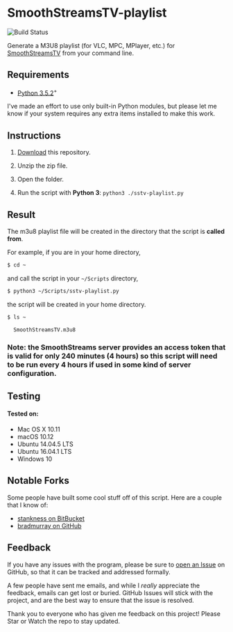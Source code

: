 # SmoothStreamsTV-playlist

![Build Status](https://travis-ci.org/stvhwrd/SmoothStreamsTV-playlist.png)

Generate a M3U8 playlist (for VLC, MPC, MPlayer, etc.) for [SmoothStreamsTV](http://smoothstreams.tv/) from your command line.


## Requirements

*   [Python 3.5.2](https://www.python.org/download/releases/3.5.2)<sup>+<sup>

I've made an effort to use only built-in Python modules, but please let me know if your system requires any extra items installed to make this work.


## Instructions

1.  [Download](https://github.com/stvhwrd/SmoothStreamsTV-playlist/archive/master.zip) this repository.

2.  Unzip the zip file.

3.  Open the folder.

4.  Run the script with **Python 3**:  `python3 ./sstv-playlist.py`


## Result

The m3u8 playlist file will be created in the directory that the script is **called from**.

For example, if you are in your home directory,
```bash
$ cd ~
```

and call the script in your `~/Scripts` directory,
```bash
$ python3 ~/Scripts/sstv-playlist.py
```

the script will be created in your home directory.
```bash
$ ls ~

  SmoothStreamsTV.m3u8
```

### Note: the SmoothStreams server provides an access token that is valid for only 240 minutes (4 hours) so this script will need to be run every 4 hours if used in some kind of server configuration.


## Testing

#### Tested on:
*   Mac OS X 10.11
*   macOS 10.12
*   Ubuntu 14.04.5 LTS
*   Ubuntu 16.04.1 LTS
*   Windows 10


## Notable Forks

Some people have built some cool stuff off of this script.  Here are a couple that I know of:

*   [stankness on BitBucket](https://bitbucket.org/stankness/sstv-playlist)
*   [bradmurray on GitHub](https://github.com/bradmurray/SmoothStreamsTV-playlist)


## Feedback

If you have any issues with the program, please be sure to [open an Issue](https://github.com/stvhwrd/SmoothStreamsTV-playlist/issues/new) on GitHub, so that it can be tracked and addressed formally.

A few people have sent me emails, and while I *really* appreciate the feedback, emails can get lost or buried.
GitHub Issues will stick with the project, and are the best way to ensure that the issue is resolved.

Thank you to everyone who has given me feedback on this project!  Please Star or Watch the repo to stay updated.

